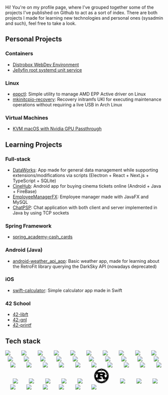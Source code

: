 Hi! You're on my profile page, where I've grouped together some of the projects I've published on Github to act as a sort of index. There are both projects I made for learning new technologies and personal ones (sysadmin and such), feel free to take a look.

## Personal Projects

### Containers

- [Distrobox WebDev Environment](https://github.com/alexaib2002/podman-fedora-webdevel)
- [Jellyfin root systemd unit service](https://github.com/alexaib2002/systemd-jellyfin_container/tree/main)

### Linux

- [eppctl](https://github.com/alexaib2002/eppctl): Simple utility to manage AMD EPP Active driver on Linux
- [mkinitcpio-recovery](https://github.com/alexaib2002/archlinux-mkinitcpio_recovery): Recovery initramfs UKI for executing maintenance operations without requiring a live USB in Arch Linux

### Virtual Machines

- [KVM macOS with Nvidia GPU Passthrough](https://github.com/alexaib2002/kvm-macos-nvidia-gpu)

## Learning Projects

### Full-stack

- [DataWorks](https://github.com/alexaib2002/project-dataworks_base): App made for general data management while supporting extensions/modifications via scripts (Electron + React + Next.js + TypeScript + SQLite)
- [CineHub](https://github.com/alexaib2002/android-cinehub): Android app for buying cinema tickets online (Android + Java + FireBase)
- [EmployeeManagerFX](https://github.com/alexaib2002/dam2-javafx_ddbb_project): Employee manager made with JavaFX and MySQL
- [ChatPSP](https://github.com/alexaib2002?tab=repositories&q=chat&type=&language=&sort=): Chat application with both client and server implemented in Java by using TCP sockets

### Spring Framework

- [spring_academy-cash_cards](https://github.com/alexaib2002/spring_academy-cash_cards)

### Android (Java)

- [android-weather_api_app](https://github.com/alexaib2002/android-weather_api_app): Basic weather app, made for learning about the RetroFit library querying the DarkSky API (nowadays deprecated)

### iOS

- [swift-calculator](https://github.com/alexaib2002/swift-calculator_project): Simple calculator app made in Swift

### 42 School
- [42-libft](https://github.com/alexaib2002/42-libft)
- [42-gnl](https://github.com/alexaib2002/42-gnl) 
- [42-printf](https://github.com/alexaib2002/42-printf) 

## Tech stack

<div>
	<img src="https://cdn.jsdelivr.net/gh/devicons/devicon/icons/java/java-original.svg" height="48" />
	&nbsp;
	&nbsp;
	&nbsp;
	&nbsp;
	<img src="https://cdn.jsdelivr.net/gh/devicons/devicon/icons/android/android-original.svg" height="48" />
	&nbsp;
	&nbsp;
	&nbsp;
	&nbsp;
	<img src="https://cdn.jsdelivr.net/gh/devicons/devicon/icons/androidstudio/androidstudio-original.svg"
		height="48" />
	&nbsp;
	&nbsp;
	&nbsp;
	&nbsp;
	<img src="https://cdn.jsdelivr.net/gh/devicons/devicon/icons/bash/bash-original.svg" height="48" />
	&nbsp;
	&nbsp;
	&nbsp;
	&nbsp;
	<img src="https://cdn.jsdelivr.net/gh/devicons/devicon/icons/c/c-original.svg" height="48" />
	&nbsp;
	&nbsp;
	&nbsp;
	&nbsp;
	<img src="https://cdn.jsdelivr.net/gh/devicons/devicon/icons/csharp/csharp-original.svg" height="48" />
	&nbsp;
	&nbsp;
	&nbsp;
	&nbsp;
	<img src="https://cdn.jsdelivr.net/gh/devicons/devicon/icons/debian/debian-original.svg" height="48" />
	&nbsp;
	&nbsp;
	&nbsp;
	&nbsp;
	<img src="https://cdn.jsdelivr.net/gh/devicons/devicon/icons/docker/docker-original.svg" height="48" />
	&nbsp;
	&nbsp;
	&nbsp;
	&nbsp;
	<img src="https://cdn.jsdelivr.net/gh/devicons/devicon/icons/dot-net/dot-net-plain-wordmark.svg" height="48" />
	&nbsp;
	&nbsp;
	&nbsp;
	&nbsp;
	<img src="https://cdn.jsdelivr.net/gh/devicons/devicon/icons/electron/electron-original.svg" height="48" />
	&nbsp;
	&nbsp;
	&nbsp;
	&nbsp;
	<img src="https://cdn.jsdelivr.net/gh/devicons/devicon/icons/filezilla/filezilla-plain.svg" height="48" />
	&nbsp;
	&nbsp;
	&nbsp;
	&nbsp;
	<img src="https://cdn.jsdelivr.net/gh/devicons/devicon/icons/gcc/gcc-original.svg" height="48" />
	&nbsp;
	&nbsp;
	&nbsp;
	&nbsp;
	<img src="https://cdn.jsdelivr.net/gh/devicons/devicon/icons/gimp/gimp-original.svg" height="48" />
	&nbsp;
	&nbsp;
	&nbsp;
	&nbsp;
	<img src="https://cdn.jsdelivr.net/gh/devicons/devicon/icons/git/git-original.svg" height="48" />
	&nbsp;
	&nbsp;
	&nbsp;
	&nbsp;
	<img src="https://cdn.jsdelivr.net/gh/devicons/devicon/icons/github/github-original.svg" height="48" />
	&nbsp;
	&nbsp;
	&nbsp;
	&nbsp;
	<img src="https://cdn.jsdelivr.net/gh/devicons/devicon/icons/godot/godot-original-wordmark.svg" height="48" />
	&nbsp;
	&nbsp;
	&nbsp;
	&nbsp;
	<img src="https://cdn.jsdelivr.net/gh/devicons/devicon/icons/html5/html5-original-wordmark.svg" height="48" />
	&nbsp;
	&nbsp;
	&nbsp;
	&nbsp;
	<img src="https://cdn.jsdelivr.net/gh/devicons/devicon/icons/inkscape/inkscape-plain-wordmark.svg" height="48" />
	&nbsp;
	&nbsp;
	&nbsp;
	&nbsp;
	<img src="https://cdn.jsdelivr.net/gh/devicons/devicon/icons/intellij/intellij-original.svg" height="48" />
	&nbsp;
	&nbsp;
	&nbsp;
	&nbsp;
	<img src="https://cdn.jsdelivr.net/gh/devicons/devicon/icons/javascript/javascript-plain.svg" height="48" />
	&nbsp;
	&nbsp;
	&nbsp;
	&nbsp;
	<img src="https://cdn.jsdelivr.net/gh/devicons/devicon/icons/jetbrains/jetbrains-original.svg" height="48" />
	&nbsp;
	&nbsp;
	&nbsp;
	&nbsp;
	<img src="https://cdn.jsdelivr.net/gh/devicons/devicon/icons/linux/linux-original.svg" height="48" />
	&nbsp;
	&nbsp;
	&nbsp;
	&nbsp;
	<img src="https://cdn.jsdelivr.net/gh/devicons/devicon/icons/materialui/materialui-original.svg" height="48" />
	&nbsp;
	&nbsp;
	&nbsp;
	&nbsp;
	<img src="https://cdn.jsdelivr.net/gh/devicons/devicon/icons/markdown/markdown-original.svg" height="48" />
	&nbsp;
	&nbsp;
	&nbsp;
	&nbsp;
	<img src="https://cdn.jsdelivr.net/gh/devicons/devicon/icons/mysql/mysql-original-wordmark.svg" height="48" />
	&nbsp;
	&nbsp;
	&nbsp;
	&nbsp;
	<img src="https://cdn.jsdelivr.net/gh/devicons/devicon/icons/nextjs/nextjs-original-wordmark.svg" height="48" />
	&nbsp;
	&nbsp;
	&nbsp;
	&nbsp;
	<img src="https://cdn.jsdelivr.net/gh/devicons/devicon/icons/npm/npm-original-wordmark.svg" height="48" />
	&nbsp;
	&nbsp;
	&nbsp;
	&nbsp;
	<img src="https://cdn.jsdelivr.net/gh/devicons/devicon/icons/nodejs/nodejs-plain-wordmark.svg" height="48" />
	&nbsp;
	&nbsp;
	&nbsp;
	&nbsp;
	<img src="https://cdn.jsdelivr.net/gh/devicons/devicon/icons/podman/podman-original-wordmark.svg" height="48" />
	&nbsp;
	&nbsp;
	&nbsp;
	&nbsp;
	<img src="https://cdn.jsdelivr.net/gh/devicons/devicon/icons/php/php-original.svg" height="48" />
	&nbsp;
	&nbsp;
	&nbsp;
	&nbsp;
	<img src="https://cdn.jsdelivr.net/gh/devicons/devicon/icons/postgresql/postgresql-original-wordmark.svg"
		height="48" />
	&nbsp;
	&nbsp;
	&nbsp;
	&nbsp;
	<img src="https://cdn.jsdelivr.net/gh/devicons/devicon/icons/python/python-original.svg" height="48" />
	&nbsp;
	&nbsp;
	&nbsp;
	&nbsp;
	<img src="https://cdn.jsdelivr.net/gh/devicons/devicon/icons/pycharm/pycharm-original-wordmark.svg" height="48" />
	&nbsp;
	&nbsp;
	&nbsp;
	&nbsp;
	<img src="https://cdn.jsdelivr.net/gh/devicons/devicon/icons/react/react-original.svg" height="48" />
	&nbsp;
	&nbsp;
	&nbsp;
	&nbsp;
	<img src="https://cdn.jsdelivr.net/gh/devicons/devicon/icons/redhat/redhat-original-wordmark.svg" height="48" />
	&nbsp;
	&nbsp;
	&nbsp;
	&nbsp;
	<img src="https://github.com/devicons/devicon/blob/v2.16.0/icons/rust/rust-original.svg" height="48" />
	&nbsp;
	&nbsp;
	&nbsp;
	&nbsp;
	<img src="https://cdn.jsdelivr.net/gh/devicons/devicon/icons/spring/spring-original.svg" height="48" />
	&nbsp;
	&nbsp;
	&nbsp;
	&nbsp;
	<img src="https://cdn.jsdelivr.net/gh/devicons/devicon/icons/sqlite/sqlite-original-wordmark.svg" height="48" />
	&nbsp;
	&nbsp;
	&nbsp;
	&nbsp;
	<img src="https://cdn.jsdelivr.net/gh/devicons/devicon/icons/swift/swift-original.svg" height="48" />
	&nbsp;
	&nbsp;
	&nbsp;
	&nbsp;
	<img src="https://cdn.jsdelivr.net/gh/devicons/devicon/icons/ubuntu/ubuntu-plain.svg" height="48" />
	&nbsp;
	&nbsp;
	&nbsp;
	&nbsp;
	<img src="https://cdn.jsdelivr.net/gh/devicons/devicon/icons/vim/vim-original.svg" height="48" />
	&nbsp;
	&nbsp;
	&nbsp;
	&nbsp;
	<img src="https://cdn.jsdelivr.net/gh/devicons/devicon/icons/vscode/vscode-original.svg" height="48" />
	&nbsp;
	&nbsp;
	&nbsp;
	&nbsp;
	<img src="https://cdn.jsdelivr.net/gh/devicons/devicon/icons/wordpress/wordpress-original.svg" height="48" />
	&nbsp;
	&nbsp;
	&nbsp;
	&nbsp;
	<img src="https://cdn.jsdelivr.net/gh/devicons/devicon/icons/blender/blender-original.svg" height="48" />
	&nbsp;
	&nbsp;
	&nbsp;
	&nbsp;
	<img src="https://cdn.jsdelivr.net/gh/devicons/devicon/icons/fedora/fedora-original.svg" height="48" />
	&nbsp;
	&nbsp;
	&nbsp;
	&nbsp;
</div>

<!-- FIXME
## Stats
<a href="https://github-readme-streak-stats.herokuapp.com">
  <div align="center">
    <img src="https://github-readme-streak-stats-ten-mu.vercel.app?user=alexaib2002&theme=tokyonight_duo&hide_border=true&date_format=j%20M%5B%20Y%5D" height=300 />
  </div>
</a>
<a href="https://github.com/anuraghazra/github-readme-stats">
  <div align="center">
    <div>
      <img valign="middle" src="https://github-readme-stats-ten-omega-15.vercel.app/api?username=alexaib2002&count_private=true&show_icons=true&theme=tokyonight&hide_border=true" height=250 />
      <img valign="middle" src="https://github-readme-stats-ten-omega-15.vercel.app/api/top-langs/?username=alexaib2002&layout=donut-vertical&langs_count=10&exclude_repo=grupo06,Toshiba-SatelliteP50C_OpenCore&theme=tokyonight&hide_border=true" height=450 />
    </div>
  </div>
</a>
-->
